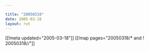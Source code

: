 ```yaml
---

title: "20050318"
date: 2005-03-18
layout: rut
---
```


[[!meta updated="2005-03-18"]]
[[!map pages="20050318/* and ! 20050318/*/*"]]
